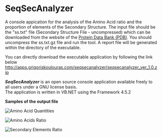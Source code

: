 # SeqSecAnalyzer
A console appication for the analysis of the Amino Acid ratio and the proportion of elements of the Secondary Structure. 
The input file should be the "ss.txt" file (Secondary Structure File - uncompressed) which can be downloaded from the website of the <a href="https://www.rcsb.org/pdb/static.do?p=download/http/index.html">Protein Data Bank (PDB)</a>. You should uncompress the ss.txt.gz file and run the tool. A report file will be generated within the directory of the executable. 

You can directly download the executable application by following the link below
http://apps.grigoriskoulouras.com/seqsecanalyzer/seqsecanalyzer_ver_1.0.zip

<strong><i>SeqSecAnalyzer</i></strong> is an open source console application available freely to all users under a GNU license basis.
</br>
The application is written in VB.NET using the Framework 4.5.2

<strong>Samples of the output file</strong>

![Amino Acid Quantities](../master/seqsecanalyzer_screenshot1.png)

![Amino Acids Ratio](../master/seqsecanalyzer_screenshot2.png)

![Secondary Elements Ratio](../master/seqsecanalyzer_screenshot3.png)
